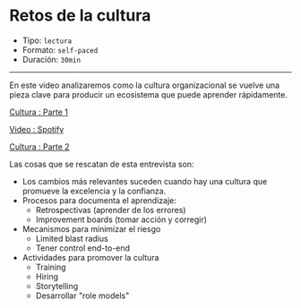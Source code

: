 # Retos de la cultura

* Tipo: `lectura`
* Formato: `self-paced`
* Duración: `30min`

***

En este video analizaremos como la cultura organizacional se vuelve una pieza
clave para producir un ecosistema que puede aprender rápidamente.

[Cultura : Parte 1](https://www.useloom.com/share/90102cf63263435faa7f867c1e9c2d33)

[Video : Spotify](https://vimeo.com/94950270)

[Cultura : Parte 2](https://www.useloom.com/share/9829eb5e520a4ee69e2b915f2d388e30)

Las cosas que se rescatan de esta entrevista son:

* Los cambios más relevantes suceden cuando hay una cultura que promueve la
  excelencia y la confianza.
* Procesos para documenta el aprendizaje:
  - Retrospectivas (aprender de los errores)
  - Improvement boards (tomar acción y corregir)
* Mecanismos para minimizar el riesgo
  - Limited blast radius
  - Tener control end-to-end
* Actividades para promover la cultura
  - Training
  - Hiring
  - Storytelling
  - Desarrollar "role models"
